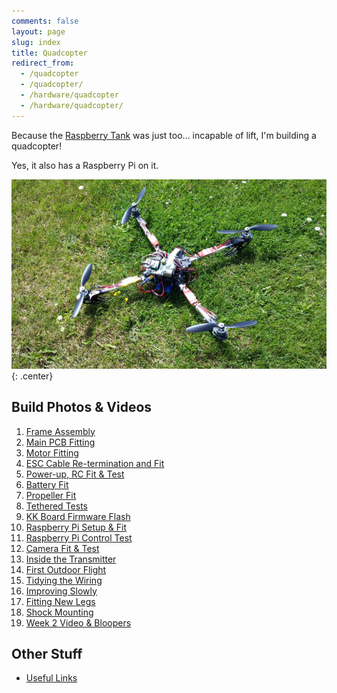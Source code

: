 ```yaml
---
comments: false
layout: page
slug: index
title: Quadcopter
redirect_from:
  - /quadcopter
  - /quadcopter/
  - /hardware/quadcopter
  - /hardware/quadcopter/
---
```


Because the [Raspberry Tank](../raspberry-tank/) was just too... incapable of lift, I'm building a quadcopter!

Yes, it also has a Raspberry Pi on it.

![The Quadcopter](/img/projects/quadcopter/76.jpg){: .center}

## Build Photos & Videos

1. [Frame Assembly](./frame-assembly)
2. [Main PCB Fitting](./main-pcb-fitting)
3. [Motor Fitting](./motor-fitting)
4. [ESC Cable Re-termination and Fit](./esc-cable-re-termination-and-fit)
5. [Power-up, RC Fit & Test](./power-up-rc-fit-and-test)
6. [Battery Fit](./battery-fit)
7. [Propeller Fit](./propeller-fit)
8. [Tethered Tests](./tethered-tests)
9. [KK Board Firmware Flash](./kk-board-firmware-flash)
10. [Raspberry Pi Setup & Fit](./raspberry-pi-setup-and-fit)
11. [Raspberry Pi Control Test](./raspberry-pi-control-test)
12. [Camera Fit & Test](./camera-fit-and-test)
13. [Inside the Transmitter](./inside-the-transmitter)
14. [First Outdoor Flight](./first-outdoor-flight)
15. [Tidying the Wiring](./tidying-the-wiring)
16. [Improving Slowly](./improving-slowly)
17. [Fitting New Legs](./fitting-new-legs)
18. [Shock Mounting](./shock-mounting)
19. [Week 2 Video & Bloopers](./week-2-video-and-bloopers)

## Other Stuff

* [Useful Links](./useful-links)

